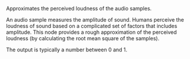 Approximates the perceived loudness of the audio samples. 

An audio sample measures the amplitude of sound. Humans perceive the loudness of sound based on a complicated set of factors that includes amplitude. This node provides a rough approximation of the perceived loudness (by calculating the root mean square of the samples). 

The output is typically a number between 0 and 1. 
